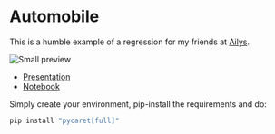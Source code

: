 # Automobile
This is a humble example of a regression for my friends at [Ailys]().

![Small preview](img/demo.gif)

- [Presentation](https://storage.googleapis.com/ailys/demo.slides.html)
- [Notebook](https://github.com/sekR4/Automobile/blob/main/demo.ipynb)

Simply create your environment, pip-install the requirements and do:
```bash
pip install "pycaret[full]"
```
